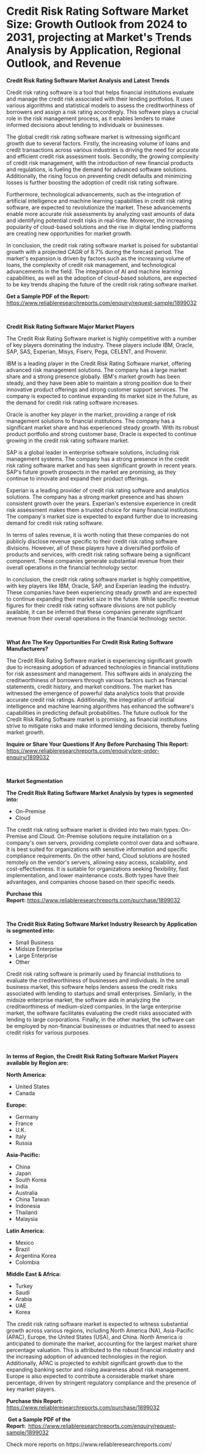 <p><h1>Credit Risk Rating Software Market Size: Growth Outlook from 2024 to 2031, projecting at Market's Trends Analysis by Application, Regional Outlook, and Revenue</h1></p><p><strong>Credit Risk Rating Software Market Analysis and Latest Trends</strong></p>
<p><p>Credit risk rating software is a tool that helps financial institutions evaluate and manage the credit risk associated with their lending portfolios. It uses various algorithms and statistical models to assess the creditworthiness of borrowers and assign a risk rating accordingly. This software plays a crucial role in the risk management process, as it enables lenders to make informed decisions about lending to individuals or businesses.</p><p>The global credit risk rating software market is witnessing significant growth due to several factors. Firstly, the increasing volume of loans and credit transactions across various industries is driving the need for accurate and efficient credit risk assessment tools. Secondly, the growing complexity of credit risk management, with the introduction of new financial products and regulations, is fueling the demand for advanced software solutions. Additionally, the rising focus on preventing credit defaults and minimizing losses is further boosting the adoption of credit risk rating software.</p><p>Furthermore, technological advancements, such as the integration of artificial intelligence and machine learning capabilities in credit risk rating software, are expected to revolutionize the market. These advancements enable more accurate risk assessments by analyzing vast amounts of data and identifying potential credit risks in real-time. Moreover, the increasing popularity of cloud-based solutions and the rise in digital lending platforms are creating new opportunities for market growth.</p><p>In conclusion, the credit risk rating software market is poised for substantial growth with a projected CAGR of 8.7% during the forecast period. The market's expansion is driven by factors such as the increasing volume of loans, the complexity of credit risk management, and technological advancements in the field. The integration of AI and machine learning capabilities, as well as the adoption of cloud-based solutions, are expected to be key trends shaping the future of the credit risk rating software market.</p></p>
<p><strong>Get a Sample PDF of the Report:&nbsp;</strong> <a href="https://www.reliableresearchreports.com/enquiry/request-sample/1899032">https://www.reliableresearchreports.com/enquiry/request-sample/1899032</a></p>
<p>&nbsp;</p>
<p><strong>Credit Risk Rating Software Major Market Players</strong></p>
<p><p>The Credit Risk Rating Software market is highly competitive with a number of key players dominating the industry. These players include IBM, Oracle, SAP, SAS, Experian, Misys, Fiserv, Pega, CELENT, and Provenir. </p><p>IBM is a leading player in the Credit Risk Rating Software market, offering advanced risk management solutions. The company has a large market share and a strong presence globally. IBM's market growth has been steady, and they have been able to maintain a strong position due to their innovative product offerings and strong customer support services. The company is expected to continue expanding its market size in the future, as the demand for credit risk rating software increases.</p><p>Oracle is another key player in the market, providing a range of risk management solutions to financial institutions. The company has a significant market share and has experienced steady growth. With its robust product portfolio and strong customer base, Oracle is expected to continue growing in the credit risk rating software market.</p><p>SAP is a global leader in enterprise software solutions, including risk management systems. The company has a strong presence in the credit risk rating software market and has seen significant growth in recent years. SAP's future growth prospects in the market are promising, as they continue to innovate and expand their product offerings.</p><p>Experian is a leading provider of credit risk rating software and analytics solutions. The company has a strong market presence and has shown consistent growth over the years. Experian's extensive experience in credit risk assessment makes them a trusted choice for many financial institutions. The company's market size is expected to expand further due to increasing demand for credit risk rating software.</p><p>In terms of sales revenue, it is worth noting that these companies do not publicly disclose revenue specific to their credit risk rating software divisions. However, all of these players have a diversified portfolio of products and services, with credit risk rating software being a significant component. These companies generate substantial revenue from their overall operations in the financial technology sector.</p><p>In conclusion, the credit risk rating software market is highly competitive, with key players like IBM, Oracle, SAP, and Experian leading the industry. These companies have been experiencing steady growth and are expected to continue expanding their market size in the future. While specific revenue figures for their credit risk rating software divisions are not publicly available, it can be inferred that these companies generate significant revenue from their overall operations in the financial technology sector.</p></p>
<p>&nbsp;</p>
<p><strong>What Are The Key Opportunities For Credit Risk Rating Software Manufacturers?</strong></p>
<p><p>The Credit Risk Rating Software market is experiencing significant growth due to increasing adoption of advanced technologies in financial institutions for risk assessment and management. This software aids in analyzing the creditworthiness of borrowers through various factors such as financial statements, credit history, and market conditions. The market has witnessed the emergence of powerful data analytics tools that provide accurate credit risk ratings. Additionally, the integration of artificial intelligence and machine learning algorithms has enhanced the software's capabilities in predicting default probabilities. The future outlook for the Credit Risk Rating Software market is promising, as financial institutions strive to mitigate risks and make informed lending decisions, thereby fueling market growth.</p></p>
<p><strong>Inquire or Share Your Questions If Any Before Purchasing This Report:</strong> <a href="https://www.reliableresearchreports.com/enquiry/pre-order-enquiry/1899032">https://www.reliableresearchreports.com/enquiry/pre-order-enquiry/1899032</a></p>
<p>&nbsp;</p>
<p><strong>Market Segmentation</strong></p>
<p><strong>The Credit Risk Rating Software Market Analysis by types is segmented into:</strong></p>
<p><ul><li>On-Premise</li><li>Cloud</li></ul></p>
<p><p>The credit risk rating software market is divided into two main types: On-Premise and Cloud. On-Premise solutions require installation on a company's own servers, providing complete control over data and software. It is best suited for organizations with sensitive information and specific compliance requirements. On the other hand, Cloud solutions are hosted remotely on the vendor's servers, allowing easy access, scalability, and cost-effectiveness. It is suitable for organizations seeking flexibility, fast implementation, and lower maintenance costs. Both types have their advantages, and companies choose based on their specific needs.</p></p>
<p><strong>Purchase this Report:&nbsp;</strong><a href="https://www.reliableresearchreports.com/purchase/1899032">https://www.reliableresearchreports.com/purchase/1899032</a></p>
<p>&nbsp;</p>
<p><strong>The Credit Risk Rating Software Market Industry Research by Application is segmented into:</strong></p>
<p><ul><li>Small Business</li><li>Midsize Enterprise</li><li>Large Enterprise</li><li>Other</li></ul></p>
<p><p>Credit risk rating software is primarily used by financial institutions to evaluate the creditworthiness of businesses and individuals. In the small business market, this software helps lenders assess the credit risks associated with lending to startups and small enterprises. Similarly, in the midsize enterprise market, the software aids in analyzing the creditworthiness of medium-sized companies. In the large enterprise market, the software facilitates evaluating the credit risks associated with lending to large corporations. Finally, in the other market, the software can be employed by non-financial businesses or industries that need to assess credit risks for various purposes.</p></p>
<p>&nbsp;</p>
<p><strong>In terms of Region, the Credit Risk Rating Software Market Players available by Region are:</strong></p>
<p>
    <p> <strong> North America: </strong>
        <ul>
            <li>United States</li>
            <li>Canada</li>
        </ul>
        </p> 
    <p> <strong> Europe: </strong>
        <ul>
            <li>Germany</li>
            <li>France</li>
            <li>U.K.</li>
            <li>Italy</li>
            <li>Russia</li>
        </ul>
        </p> 
    <p> <strong> Asia-Pacific: </strong>
        <ul>
            <li>China</li>
            <li>Japan</li>
            <li>South Korea</li>
            <li>India</li>
            <li>Australia</li>
            <li>China Taiwan</li>
            <li>Indonesia</li>
            <li>Thailand</li>
            <li>Malaysia</li>
        </ul>
        </p> 
    <p> <strong> Latin America: </strong>
        <ul>
            <li>Mexico</li>
            <li>Brazil</li>
            <li>Argentina Korea</li>
            <li>Colombia</li>
        </ul>
        </p> 
    <p> <strong> Middle East & Africa: </strong>
        <ul>
            <li>Turkey</li>
            <li>Saudi</li>
            <li>Arabia</li>
            <li>UAE</li>
            <li>Korea</li>
        </ul>
    </p>
    </p>
<p><p>The credit risk rating software market is expected to witness substantial growth across various regions, including North America (NA), Asia-Pacific (APAC), Europe, the United States (USA), and China. North America is anticipated to dominate the market, accounting for the largest market share percentage valuation. This is attributed to the robust financial industry and the increasing adoption of advanced technologies in the region. Additionally, APAC is projected to exhibit significant growth due to the expanding banking sector and rising awareness about risk management. Europe is also expected to contribute a considerable market share percentage, driven by stringent regulatory compliance and the presence of key market players.</p></p>
<p><strong>Purchase this Report: </strong><a href="https://www.reliableresearchreports.com/purchase/1899032">https://www.reliableresearchreports.com/purchase/1899032</a></p>
<p>&nbsp;<strong>Get a Sample PDF of the Report:&nbsp;&nbsp;</strong><a href="https://www.reliableresearchreports.com/enquiry/request-sample/1899032">https://www.reliableresearchreports.com/enquiry/request-sample/1899032</a></p>
<p><strong></strong></p>
<p>Check more reports on https://www.reliableresearchreports.com/</p>